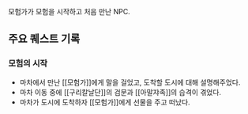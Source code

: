 모험가가 모험을 시작하고 처음 만난 NPC.

## 주요 퀘스트 기록

### 모험의 시작

- 마차에서 만난 [[모험가]]에게 말을 걸었고, 도착할 도시에 대해 설명해주었다.
- 마차 이동 중에 [[구리칼날단]]의 검문과 [[아말쟈족]]의 습격이 겪었다.
- 마차가 도시에 도착하자 [[모험가]]에게 선물을 주고 떠났다.
